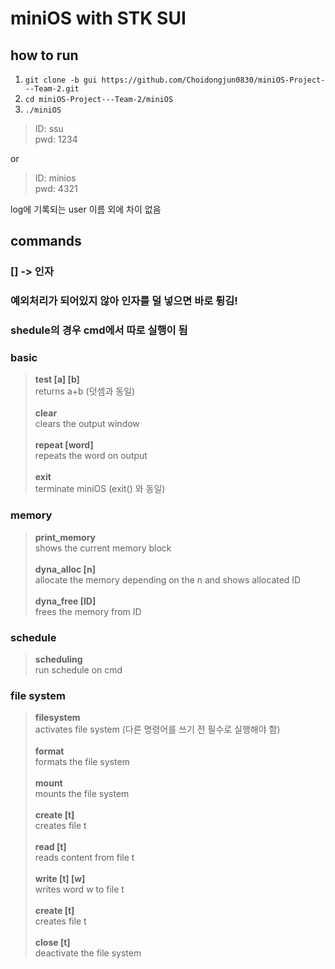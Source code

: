 # miniOS with STK SUI


## how to run
1.  `git clone -b gui https://github.com/Choidongjun0830/miniOS-Project---Team-2.git`
2.  `cd miniOS-Project---Team-2/miniOS`
3.  `./miniOS`

> ID: ssu
> <br/>pwd: 1234

or

> ID: minios
> <br/>pwd: 4321

log에 기록되는 user 이름 외에 차이 없음

## commands
### [] -> 인자
### **예외처리가 되어있지 않아 인자를 덜 넣으면 바로 튕김!**
### **shedule의 경우 cmd에서 따로 실행이 됨**

### basic
> **test [a] [b]**<br/>returns a+b (덧셈과 동일)
> <br/><br/>**clear**<br/>clears the output window
> <br/><br/>**repeat [word]**<br/> repeats the word on output
> <br/><br/>**exit**<br/> terminate miniOS (exit() 와 동일)

### memory
> **print_memory**<br/> shows the current memory block
> <br/><br/>**dyna_alloc [n]**<br/> allocate the memory depending on the n and shows allocated ID
> <br/><br/>**dyna_free [ID]**<br/> frees the memory from ID

### schedule
> **scheduling**<br/> run schedule on cmd

### file system
> **filesystem**<br/>activates file system (다른 명령어를 쓰기 전 필수로 실행해야 함)
> <br/><br/>**format**<br/>formats the file system
> <br/><br/>**mount**<br/> mounts the file system
> <br/><br/>**create [t]**<br/> creates file t
> <br/><br/>**read [t]**<br/> reads content from file t 
> <br/><br/>**write [t] [w]**<br/> writes word w to file t
> <br/><br/>**create [t]**<br/> creates file t
> <br/><br/>**close [t]**<br/> deactivate the file system
